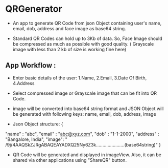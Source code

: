 # QRGenerator
* An app to generate QR Code from json Object containing user's name, email, dob, address and face image as base64 string.

* Standard QR Codes can hold up to 3Kb of data. So, Face Image should be compressed as much as possible with good quality. ( Grayscale image with less than 2 kb of size is working fine here)

## App Workflow :
* Enter basic details of the user: 1.Name, 2.Email, 3.Date Of Birth, 4.Address

* Select compressed image or Grayscale image that can be fit into QR Code. 

* image will be converted into base64 string format and JSON Object will be generated with following keys:
name, email, dob, address, image

* Json Object structure:
{

"name" : "abc",
"email" : "abc@xyz.com",
"dob" : "1-1-2000",
"address" : "Bangalore, India",
"image": " /9j/4AAQSkZJRgABAQEAYADXQ25Ny6Z3k......................(base64string)"
}

* QR Code will be generated and displayed in imageView. Also, it can be shared via other applications using "ShareQR" button.
